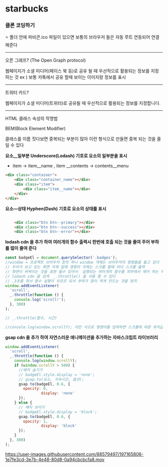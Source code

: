 # starbucks

### 클론 코딩하기

⭐️ 폴더 안에 파비콘.ico 파일이 있으면 보통의 브라우저 들은 자동 루트 연동되어 연결해준다

<hr/>

오픈 그래프? (The Open Graph protocol)

웹페이지가 소셜 미디어(페이스 북 등)로 공유 될 때 우선적으로 활용되는 정보를 지정 하는 것
ex ) 보통 카톡에서 공유 할때 보이는 이미지랑 정보를 표시 

<hr/>

트위터 카드?

웹페이지가 소셜 미디어(트위터)로 공유될 때 우선적으로 활용되는 정보를 지정합니다.

<hr/>

HTML 클래스 속성의 작명법

BEM(Block Element Modifier)

클래스를 이름 짓다보면 중복되는 부분이 많아 이런 형식으로 만들면 중복 되는 것을 줄일 수 있다

**요소__일부분 Underscore(Lodash) 기호로 요소의 일부분을 표시**

- item → item__name , item __contents → contents__menu

```html
<div class="container">
	<div class="container_name"></div>
	<div class="item">
		<div class="item__name"></div>
	</div>
</div>
```

**요소—상태 Hyphen(Dash) 기호로 요소의 상태를 표시**

```html

	<div class="btn btn--primary"></div>
	<div class="btn btn--success"></div>
	<div class="btn btn--error"></div>

```

**lodash cdn 을 추가 하여 여러개의 함수 출력시 한번에 호출 되는 것을 줄여 주어 부하를 많이 줄여 준다**

```jsx
const badgeEl = document.querySelector('.badges');
//window = 프로젝트 브라우저 창의 하나 window 객체는 브라우저의 명령들을 들고 있다
// 우리가 보고 있는 화면 자체 밑에 명령어 자체는 스크롤 할때 마다 스크롤 출력
// 화면이 버벅이는 것을 표현 될수 있어서  실행되는 여러개의 함수를 외부에서 제어 하는 목적
// lodash cdn 을 검색  _.throttle() 을 사용 할 수 있다
// .3초를 줘서 함수 실행이 우르르 되서 부하가 많이 먹게 만드는 것을 방지
window.addEventListener(
  'scroll',
  _.throttle(function () {
    console.log('scroll!');
  }, 300)
);

// _.throttle(함수, 시간)

//console.log(window.scrollY); 이런 식으로 명령어를 입력하면 스크롤에 따른 위치값 출력
```

**gsap cdn 을 추가 하여 자연스러운 애니메이션을 추가하는 자바스크립트 라이브러리** 

```jsx
window.addEventListener(
  'scroll',
  _.throttle(function () {
    console.log(window.scrollY);
    if (window.scrollY > 500) {
      //배지 숨기기
      // badgeEl.style.display = 'none';
      // gsap.to(요소, 지속시간, 옵션);
      gsap.to(badgeEl, 0.6, {
        opacity: 0,
				display: 'none'
      });
    } else {
      // 배지 보이기
      // badgeEl.style.display = 'block';
      gsap.to(badgeEl, 0.6, {
        opacity: 1,
				display: 'block'
      });
    }
  }, 300)
);
```

https://user-images.githubusercontent.com/88579497/197165806-1e7fe3cd-3e7b-4e48-80d8-0a94cbcbcfa8.mov



